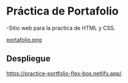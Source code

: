 
<h1>Práctica de Portafolio</h1>
-Sitio web para la practica de HTML y CSS.

[portafolio.png](https://postimg.cc/34sjT9xk)

<h2>Despliegue</h2>


https://practice-portfolio-flex-box.netlify.app/
